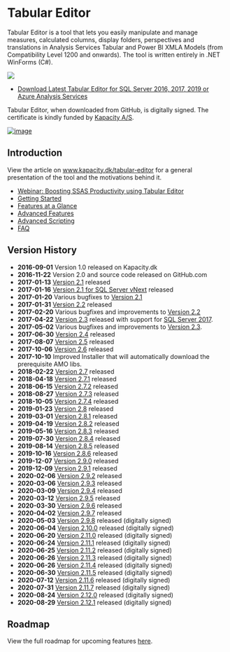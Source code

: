 # Tabular Editor
Tabular Editor is a tool that lets you easily manipulate and manage measures, calculated columns, display folders, perspectives and translations in Analysis Services Tabular and Power BI XMLA Models (from Compatibility Level 1200 and onwards). The tool is written entirely in .NET WinForms (C#).

![](https://raw.githubusercontent.com/otykier/TabularEditor/master/Documentation/Main%20UI%202_1.png)

* [Download Latest Tabular Editor for SQL Server 2016, 2017, 2019 or Azure Analysis Services](https://github.com/otykier/TabularEditor/releases/latest)

Tabular Editor, when downloaded from GitHub, is digitally signed. The certificate is kindly funded by [Kapacity A/S](https://www.kapacity.dk).

[![image](https://user-images.githubusercontent.com/8976200/80921541-5383e980-8d77-11ea-90cd-7d32a2de5dca.png)](https://www.kapacity.dk)

## Introduction
View the article on www.kapacity.dk/tabular-editor for a general presentation of the tool and the motivations behind it.

* [Webinar: Boosting SSAS Productivity using Tabular Editor](https://www.youtube.com/watch?v=UENChJ_IfRw&feature=youtu.be&t=453)
* [Getting Started](https://github.com/otykier/TabularEditor/wiki/Getting-Started)
* [Features at a Glance](https://github.com/otykier/TabularEditor/wiki/Features-at-a-glance)
* [Advanced Features](https://github.com/otykier/TabularEditor/wiki/Advanced-Features)
* [Advanced Scripting](https://github.com/otykier/TabularEditor/wiki/Advanced-Scripting)
* [FAQ](https://github.com/otykier/TabularEditor/wiki/FAQ)

## Version History

* **2016-09-01** Version 1.0 released on Kapacity.dk
* **2016-11-22** Version 2.0 and source code released on GitHub.com
* **2017-01-13** [Version 2.1](https://github.com/otykier/TabularEditor/releases/tag/2.1.6229) released
* **2017-01-16** [Version 2.1 for SQL Server vNext](https://github.com/otykier/TabularEditor/releases/tag/2.1.6229-vNext) released
* **2017-01-20** Various bugfixes to [Version 2.1](https://github.com/otykier/TabularEditor/releases/tag/2.1.6229)
* **2017-01-31** [Version 2.2](https://github.com/otykier/TabularEditor/releases/tag/2.2.6260) released
* **2017-02-20** Various bugfixes and improvements to [Version 2.2](https://github.com/otykier/TabularEditor/releases/tag/2.2.6260)
* **2017-04-22** [Version 2.3](https://github.com/otykier/TabularEditor/releases/tag/2.3.6320) released with support for [SQL Server 2017](https://github.com/otykier/TabularEditor/releases/tag/2.3.6320-CL1400).
* **2017-05-02** Various bugfixes and improvements to [Version 2.3](https://github.com/otykier/TabularEditor/releases/tag/2.3.6331).
* **2017-06-30** [Version 2.4](https://github.com/otykier/TabularEditor/releases/tag/2.4) released
* **2017-08-07** [Version 2.5](https://github.com/otykier/TabularEditor/releases/tag/2.5) released
* **2017-10-06** [Version 2.6](https://github.com/otykier/TabularEditor/releases/tag/2.6) released
* **2017-10-10** Improved Installer that will automatically download the prerequisite AMO libs.
* **2018-02-22** [Version 2.7](https://github.com/otykier/TabularEditor/releases/tag/2.7) released
* **2018-04-18** [Version 2.7.1](https://github.com/otykier/TabularEditor/releases/tag/2.7.1) released
* **2018-06-15** [Version 2.7.2](https://github.com/otykier/TabularEditor/releases/tag/2.7.2) released
* **2018-08-27** [Version 2.7.3](https://github.com/otykier/TabularEditor/releases/tag/2.7.3) released
* **2018-10-05** [Version 2.7.4](https://github.com/otykier/TabularEditor/releases/tag/2.7.4) released
* **2019-01-23** [Version 2.8](https://github.com/otykier/TabularEditor/releases/tag/2.8) released
* **2019-03-01** [Version 2.8.1](https://github.com/otykier/TabularEditor/releases/tag/2.8.1) released
* **2019-04-19** [Version 2.8.2](https://github.com/otykier/TabularEditor/releases/tag/2.8.2) released
* **2019-05-16** [Version 2.8.3](https://github.com/otykier/TabularEditor/releases/tag/2.8.3) released
* **2019-07-30** [Version 2.8.4](https://github.com/otykier/TabularEditor/releases/tag/2.8.4) released
* **2019-08-14** [Version 2.8.5](https://github.com/otykier/TabularEditor/releases/tag/2.8.5) released
* **2019-10-16** [Version 2.8.6](https://github.com/otykier/TabularEditor/releases/tag/2.8.6) released
* **2019-12-07** [Version 2.9.0](https://github.com/otykier/TabularEditor/releases/tag/2.9.0) released
* **2019-12-09** [Version 2.9.1](https://github.com/otykier/TabularEditor/releases/tag/2.9.1) released
* **2020-02-06** [Version 2.9.2](https://github.com/otykier/TabularEditor/releases/tag/2.9.2) released
* **2020-03-06** [Version 2.9.3](https://github.com/otykier/TabularEditor/releases/tag/2.9.3) released
* **2020-03-09** [Version 2.9.4](https://github.com/otykier/TabularEditor/releases/tag/2.9.4) released
* **2020-03-12** [Version 2.9.5](https://github.com/otykier/TabularEditor/releases/tag/2.9.5) released
* **2020-03-30** [Version 2.9.6](https://github.com/otykier/TabularEditor/releases/tag/2.9.6) released
* **2020-04-02** [Version 2.9.7](https://github.com/otykier/TabularEditor/releases/tag/2.9.7) released
* **2020-05-03** [Version 2.9.8](https://github.com/otykier/TabularEditor/releases/tag/2.9.8) released (digitally signed)
* **2020-06-04** [Version 2.10.0](https://github.com/otykier/TabularEditor/releases/tag/2.10.0) released (digitally signed)
* **2020-06-20** [Version 2.11.0](https://github.com/otykier/TabularEditor/releases/tag/2.11.0) released (digitally signed)
* **2020-06-24** [Version 2.11.1](https://github.com/otykier/TabularEditor/releases/tag/2.11.1) released (digitally signed)
* **2020-06-25** [Version 2.11.2](https://github.com/otykier/TabularEditor/releases/tag/2.11.2) released (digitally signed)
* **2020-06-26** [Version 2.11.3](https://github.com/otykier/TabularEditor/releases/tag/2.11.3) released (digitally signed)
* **2020-06-26** [Version 2.11.4](https://github.com/otykier/TabularEditor/releases/tag/2.11.4) released (digitally signed)
* **2020-06-30** [Version 2.11.5](https://github.com/otykier/TabularEditor/releases/tag/2.11.5) released (digitally signed)
* **2020-07-12** [Version 2.11.6](https://github.com/otykier/TabularEditor/releases/tag/2.11.6) released (digitally signed)
* **2020-07-31** [Version 2.11.7](https://github.com/otykier/TabularEditor/releases/tag/2.11.7) released (digitally signed)
* **2020-08-24** [Version 2.12.0](https://github.com/otykier/TabularEditor/releases/tag/2.12.0) released (digitally signed)
* **2020-08-29** [Version 2.12.1](https://github.com/otykier/TabularEditor/releases/tag/2.12.1) released (digitally signed)


## Roadmap

View the full roadmap for upcoming features [here](https://github.com/otykier/TabularEditor/wiki/Roadmap).
